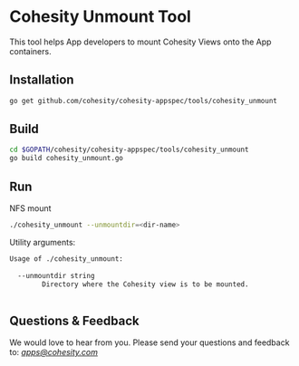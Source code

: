Cohesity Unmount Tool
=================

This tool helps App developers to mount Cohesity Views onto the App 
containers. 

## Installation

```bash
go get github.com/cohesity/cohesity-appspec/tools/cohesity_unmount
```

## Build

```bash
cd $GOPATH/cohesity/cohesity-appspec/tools/cohesity_unmount
go build cohesity_unmount.go
```

## Run

NFS mount 
```bash
./cohesity_unmount --unmountdir=<dir-name>
```

Utility arguments:
```bash
Usage of ./cohesity_unmount:
  
  --unmountdir string
    	Directory where the Cohesity view is to be mounted.
 
```

## Questions & Feedback
We would love to hear from you. Please send your questions and feedback to: 
*apps@cohesity.com*
